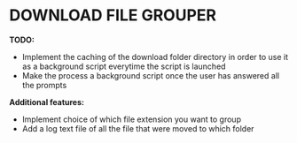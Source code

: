 # DOWNLOAD FILE GROUPER

**TODO:**  
- Implement the caching of the download folder directory in order to use it as a background script everytime the script is launched  
- Make the process a background script once the user has answered all the prompts

**Additional features:**  
- Implement choice of which file extension you want to group  
- Add a log text file of all the file that were moved to which folder  
